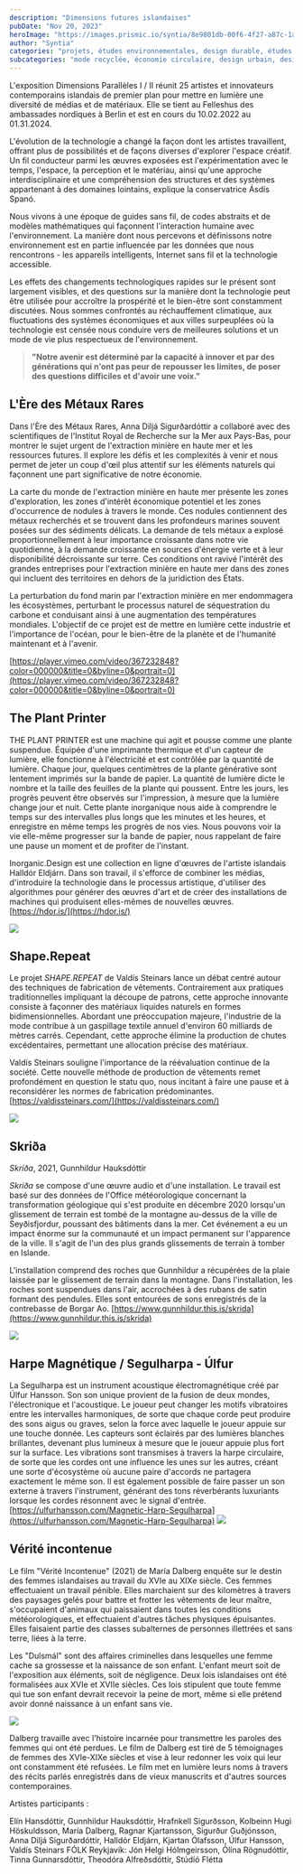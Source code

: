 ```yaml
---
description: "Dimensions futures islandaises"
pubDate: "Nov 20, 2023"
heroImage: "https://images.prismic.io/syntia/8e9801db-00f6-4f27-a87c-1aafca357b20_20231119_155548.jpg?auto=compress,format"
author: "Syntia"
categories: "projets, études environnementales, design durable, études sonores"
subcategories: "mode recyclée, économie circulaire, design urbain, design matériel"
---
```


L'exposition Dimensions Parallèles I / II réunit 25 artistes et innovateurs
contemporains islandais de premier plan pour mettre en lumière une diversité de
médias et de matériaux. Elle se tient au Felleshus des ambassades nordiques à
Berlin et est en cours du 10.02.2022 au 01.31.2024.

L'évolution de la technologie a changé la façon dont les artistes travaillent,
offrant plus de possibilités et de façons diverses d'explorer l'espace créatif.
Un fil conducteur parmi les œuvres exposées est l'expérimentation avec le temps,
l'espace, la perception et le matériau, ainsi qu'une approche interdisciplinaire
et une compréhension des structures et des systèmes appartenant à des domaines
lointains, explique la conservatrice Ásdís Spanó.

Nous vivons à une époque de guides sans fil, de codes abstraits et de modèles
mathématiques qui façonnent l'interaction humaine avec l'environnement. La
manière dont nous percevons et définissons notre environnement est en partie
influencée par les données que nous rencontrons - les appareils intelligents,
Internet sans fil et la technologie accessible.

Les effets des changements technologiques rapides sur le présent sont largement
visibles, et des questions sur la manière dont la technologie peut être utilisée
pour accroître la prospérité et le bien-être sont constamment discutées. Nous
sommes confrontés au réchauffement climatique, aux fluctuations des systèmes
économiques et aux villes surpeuplées où la technologie est censée nous conduire
vers de meilleures solutions et un mode de vie plus respectueux de
l'environnement.

> **"Notre avenir est déterminé par la capacité à innover et par des générations
> qui n'ont pas peur de repousser les limites, de poser des questions difficiles
> et d'avoir une voix."**

## **L'Ère des Métaux Rares**

Dans l'Ère des Métaux Rares, Anna Diljá Sigurðardóttir a collaboré avec des
scientifiques de l'Institut Royal de Recherche sur la Mer aux Pays-Bas, pour
montrer le sujet urgent de l'extraction minière en haute mer et les ressources
futures. Il explore les défis et les complexités à venir et nous permet de jeter
un coup d'œil plus attentif sur les éléments naturels qui façonnent une part
significative de notre économie.

La carte du monde de l'extraction minière en haute mer présente les zones
d'exploration, les zones d'intérêt économique potentiel et les zones
d'occurrence de nodules à travers le monde. Ces nodules contiennent des métaux
recherchés et se trouvent dans les profondeurs marines souvent posées sur des
sédiments délicats. La demande de tels métaux a explosé proportionnellement à
leur importance croissante dans notre vie quotidienne, à la demande croissante
en sources d'énergie verte et à leur disponibilité décroissante sur terre. Ces
conditions ont ravivé l'intérêt des grandes entreprises pour l'extraction
minière en haute mer dans des zones qui incluent des territoires en dehors de la
juridiction des États.

La perturbation du fond marin par l'extraction minière en mer endommagera les
écosystèmes, perturbant le processus naturel de séquestration du carbone et
conduisant ainsi à une augmentation des températures mondiales. L'objectif de ce
projet est de mettre en lumière cette industrie et l'importance de l'océan, pour
le bien-être de la planète et de l'humanité maintenant et à l'avenir.

[https://player.vimeo.com/video/367232848?color=000000&title=0&byline=0&portrait=0](https://player.vimeo.com/video/367232848?color=000000&title=0&byline=0&portrait=0)

## **The Plant Printer**

THE PLANT PRINTER est une machine qui agit et pousse comme une plante suspendue.
Équipée d'une imprimante thermique et d'un capteur de lumière, elle fonctionne à
l'électricité et est contrôlée par la quantité de lumière. Chaque jour, quelques
centimètres de la plante générative sont lentement imprimés sur la bande de
papier. La quantité de lumière dicte le nombre et la taille des feuilles de la
plante qui poussent. Entre les jours, les progrès peuvent être observés sur
l'impression, à mesure que la lumière change jour et nuit. Cette plante
inorganique nous aide à comprendre le temps sur des intervalles plus longs que
les minutes et les heures, et enregistre en même temps les progrès de nos vies.
Nous pouvons voir la vie elle-même progresser sur la bande de papier, nous
rappelant de faire une pause un moment et de profiter de l'instant.

Inorganic.Design est une collection en ligne d'œuvres de l'artiste islandais
Halldór Eldjárn. Dans son travail, il s'efforce de combiner les médias,
d'introduire la technologie dans le processus artistique, d'utiliser des
algorithmes pour générer des œuvres d'art et de créer des installations de
machines qui produisent elles-mêmes de nouvelles œuvres.
[https://hdor.is/](https://hdor.is/)

![](https://images.prismic.io/syntia/8e9801db-00f6-4f27-a87c-1aafca357b20_20231119_155548.jpg?auto=compress,format)

## **Shape.Repeat**

Le projet _SHAPE.REPEAT_ de Valdís Steinars lance un débat centré autour des
techniques de fabrication de vêtements. Contrairement aux pratiques
traditionnelles impliquant la découpe de patrons, cette approche innovante
consiste à façonner des matériaux liquides naturels en formes bidimensionnelles.
Abordant une préoccupation majeure, l'industrie de la mode contribue à un
gaspillage textile annuel d'environ 60 milliards de mètres carrés. Cependant,
cette approche élimine la production de chutes excédentaires, permettant une
allocation précise des matériaux.

Valdís Steinars souligne l'importance de la réévaluation continue de la société.
Cette nouvelle méthode de production de vêtements remet profondément en question
le statu quo, nous incitant à faire une pause et à reconsidérer les normes de
fabrication prédominantes.
[https://valdissteinars.com/](https://valdissteinars.com/)

![](https://images.prismic.io/syntia/243375c4-70a9-4c38-8732-fc3b063bbdfc_IMG_20231119_153615.jpg?auto=compress,format)

## **Skriða**

_Skriða_, 2021, Gunnhildur Hauksdóttir

_Skriða_ se compose d'une œuvre audio et d'une installation. Le travail est basé
sur des données de l'Office météorologique concernant la transformation
géologique qui s'est produite en décembre 2020 lorsqu'un glissement de terrain
est tombé de la montagne au-dessus de la ville de Seyðisfjordur, poussant des
bâtiments dans la mer. Cet événement a eu un impact énorme sur la communauté et
un impact permanent sur l'apparence de la ville. Il s'agit de l'un des plus
grands glissements de terrain à tomber en Islande.

L'installation comprend des roches que Gunnhildur a récupérées de la plaie
laissée par le glissement de terrain dans la montagne. Dans l'installation, les
roches sont suspendues dans l'air, accrochées à des rubans de satin formant des
pendules. Elles sont entourées de sons enregistrés de la contrebasse de Borgar
Ao.
[https://www.gunnhildur.this.is/skrida](https://www.gunnhildur.this.is/skrida)

![](https://images.prismic.io/syntia/604eee60-c995-4b69-b35d-8afaf5f8cc72_IMG_20231119_184057.jpg?auto=compress,format)

## **Harpe Magnétique / Segulharpa - Úlfur**

La Segulharpa est un instrument acoustique électromagnétique créé par Úlfur
Hansson. Son son unique provient de la fusion de deux mondes, l'électronique et
l'acoustique. Le joueur peut changer les motifs vibratoires entre les
intervalles harmoniques, de sorte que chaque corde peut produire des sons aigus
ou graves, selon la force avec laquelle le joueur appuie sur une touche donnée.
Les capteurs sont éclairés par des lumières blanches brillantes, devenant plus
lumineux à mesure que le joueur appuie plus fort sur la surface. Les vibrations
sont transmises à travers la harpe circulaire, de sorte que les cordes ont une
influence les unes sur les autres, créant une sorte d'écosystème où aucune paire
d'accords ne partagera exactement le même son. Il est également possible de
faire passer un son externe à travers l'instrument, générant des tons
réverbérants luxuriants lorsque les cordes résonnent avec le signal d'entrée.
[https://ulfurhansson.com/Magnetic-Harp-Segulharpa](https://ulfurhansson.com/Magnetic-Harp-Segulharpa)
![](https://images.prismic.io/syntia/f66b70e0-b8d3-48dc-88fd-8306ff6cdc2f_IMG_20231119_153657.jpg?auto=compress,format)

## Vérité incontenue

Le film "Vérité Incontenue" (2021) de María Dalberg enquête sur le destin des
femmes islandaises au travail du XVIe au XIXe siècle. Ces femmes effectuaient un
travail pénible. Elles marchaient sur des kilomètres à travers des paysages
gelés pour battre et frotter les vêtements de leur maître, s'occupaient
d'animaux qui paissaient dans toutes les conditions météorologiques, et
effectuaient d'autres tâches physiques épuisantes. Elles faisaient partie des
classes subalternes de personnes illettrées et sans terre, liées à la terre.

Les "Dulsmál" sont des affaires criminelles dans lesquelles une femme cache sa
grossesse et la naissance de son enfant. L'enfant meurt soit de l'exposition aux
éléments, soit de négligence. Deux lois islandaises ont été formalisées aux XVIe
et XVIIe siècles. Ces lois stipulent que toute femme qui tue son enfant devrait
recevoir la peine de mort, même si elle prétend avoir donné naissance à un
enfant sans vie.

![](https://images.prismic.io/syntia/83311525-e7e1-431c-8eca-a272776807d0_UT%2Bmynd%2B22_00187399.jpg?auto=compress,format)

Dalberg travaille avec l'histoire incarnée pour transmettre les paroles des
femmes qui ont été perdues. Le film de Dalberg est tiré de 5 témoignages de
femmes des XVIe-XIXe siècles et vise à leur redonner les voix qui leur ont
constamment été refusées. Le film met en lumière leurs noms à travers des récits
parlés enregistrés dans de vieux manuscrits et d'autres sources contemporaines.

Artistes participants :

Elín Hansdóttir, Gunnhildur Hauksdóttir, Hrafnkell Sigurðsson, Kolbeinn Hugi
Höskuldsson, María Dalberg, Ragnar Kjartansson, Sigurður Guðjónsson, Anna Diljá
Sigurðardóttir, Halldór Eldjárn, Kjartan Ólafsson, Úlfur Hansson, Valdís
Steinars FÓLK Reykjavík: Jón Helgi Hólmgeirsson, Ólína Rögnudóttir, Tinna
Gunnarsdóttir, Theodóra Alfreðsdóttir, Stúdíó Flétta
